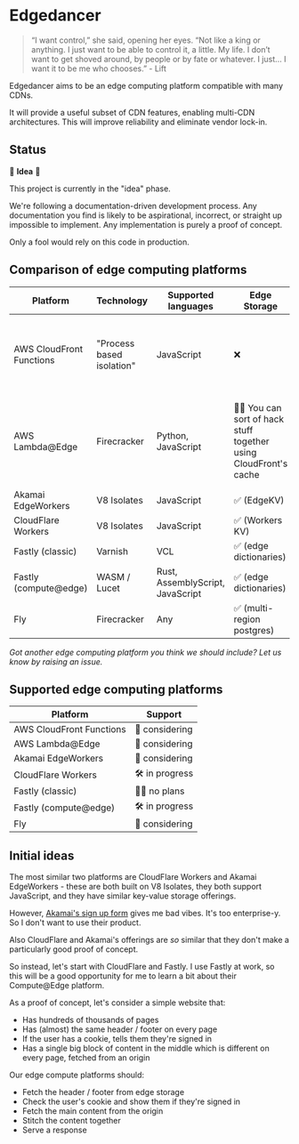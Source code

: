 Edgedancer
==========

> “I want control,” she said, opening her eyes. “Not like a king or anything. I
> just want to be able to control it, a little. My life. I don’t want to get
> shoved around, by people or by fate or whatever. I just… I want it to be me
> who chooses.” - Lift

Edgedancer aims to be an edge computing platform compatible with many CDNs.

It will provide a useful subset of CDN features, enabling multi-CDN
architectures. This will improve reliability and eliminate vendor lock-in.

Status
------

🤔 **Idea** 🤔

This project is currently in the "idea" phase.

We're following a documentation-driven development process. Any documentation
you find is likely to be aspirational, incorrect, or straight up impossible to
implement. Any implementation is purely a proof of concept.

Only a fool would rely on this code in production.

Comparison of edge computing platforms
--------------------------------------

| Platform | Technology | Supported languages | Edge Storage | Notes |
|----------|------------|---------------------|------------|-------|
| AWS CloudFront Functions | "Process based isolation" | JavaScript | ❌ | Very strict execution time limits - less than 1ms max |
| AWS Lambda@Edge | Firecracker | Python, JavaScript | 🤷‍♂️ You can sort of hack stuff together using CloudFront's cache | Not _really_ `@ Edge` - lambda functions run in regional data centres |
| Akamai EdgeWorkers | V8 Isolates | JavaScript | ✅ (EdgeKV) | |
| CloudFlare Workers | V8 Isolates | JavaScript | ✅ (Workers KV) | |
| Fastly (classic) | Varnish | VCL | ✅ (edge dictionaries) | |
| Fastly (compute@edge) | WASM / Lucet | Rust, AssemblyScript, JavaScript | ✅ (edge dictionaries) | |
| Fly | Firecracker | Any | ✅ (multi-region postgres) | |

_Got another edge computing platform you think we should include? Let us know by raising an issue._

Supported edge computing platforms
----------------------------------

| Platform | Support |
|----------|---------|
| AWS CloudFront Functions | 🤔 considering |
| AWS Lambda@Edge | 🤔 considering |
| Akamai EdgeWorkers | 🤔 considering |
| CloudFlare Workers | 🛠 in progress |
| Fastly (classic) | 🙅‍♀️ no plans |
| Fastly (compute@edge) | 🛠 in progress |
| Fly | 🤔 considering |

Initial ideas
-------------

The most similar two platforms are CloudFlare Workers and Akamai EdgeWorkers -
these are both built on V8 Isolates, they both support JavaScript, and they have
similar key-value storage offerings.

However, [Akamai's sign up form](https://www.akamai.com/us/en/campaign/assets/trials/edgeworkers.jsp)
gives me bad vibes. It's too enterprise-y. So I don't want to use their product. 

Also CloudFlare and Akamai's offerings are _so_ similar that they don't make a
particularly good proof of concept.

So instead, let's start with CloudFlare and Fastly. I use Fastly at work, so
this will be a good opportunity for me to learn a bit about their Compute@Edge
platform.

As a proof of concept, let's consider a simple website that:

* Has hundreds of thousands of pages
* Has (almost) the same header / footer on every page
* If the user has a cookie, tells them they're signed in
* Has a single big block of content in the middle which is different on every page, fetched from an origin

Our edge compute platforms should:

* Fetch the header / footer from edge storage
* Check the user's cookie and show them if they're signed in
* Fetch the main content from the origin
* Stitch the content together
* Serve a response

